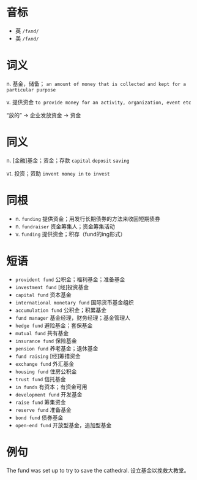 # 音标

- 英 `/fʌnd/`
- 美 `/fʌnd/`

# 词义

n. 基金，储备；
`an amount of money that is collected and kept for a particular purpose`

v. 提供资金
`to provide money for an activity, organization, event etc`



“放的” → 企业发放资金 → 资金

# 同义

n. [金融]基金；资金；存款
`capital` `deposit` `saving`

vt. 投资；资助
`invent money in` `to invest`

# 同根

- n. `funding` 提供资金；用发行长期债券的方法来收回短期债券
- n. `fundraiser` 资金筹集人；资金筹集活动
- v. `funding` 提供资金；积存（fund的ing形式）

# 短语

- `provident fund` 公积金；福利基金；准备基金
- `investment fund` [经]投资基金
- `capital fund` 资本基金
- `international monetary fund` 国际货币基金组织
- `accumulation fund` 公积金；积累基金
- `fund manager` 基金经理，财务经理；基金管理人
- `hedge fund` 避险基金；套保基金
- `mutual fund` 共有基金
- `insurance fund` 保险基金
- `pension fund` 养老基金；退休基金
- `fund raising` [经]筹措资金
- `exchange fund` 外汇基金
- `housing fund` 住房公积金
- `trust fund` 信托基金
- `in funds` 有资本；有资金可用
- `development fund` 开发基金
- `raise fund` 筹集资金
- `reserve fund` 准备基金
- `bond fund` 债券基金
- `open-end fund` 开放型基金，追加型基金

# 例句

The fund was set up to try to save the cathedral.
设立基金以挽救大教堂。


